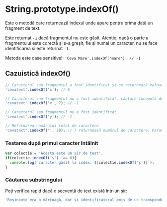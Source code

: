 # String.prototype.indexOf()

Este o metodă care returnează indexul unde apare pentru prima dată un fragment de text.

Este returnat `-1` dacă fragmentul nu este găsit. Atenție, dacă o parte a fragmentului este corectă și s-a greșit, fie și numai un caracter, nu se face identificarea și este returnat `-1`.

Metoda este case sensitive!: `'Ceva Mare'.indexOf('mare'); // -1`

## Cazuistică indexOf()

```javascript
// Caracterul sau fragmentul a fost identificat și se returnează valoarea de index al primei apariții în string
'cevatext'.indexOf('x'); // 6

// Caracterul sau fragmentul nu a fost identificat, căutare începută de la indexul specificat
'cevatext'.indexOf('x', 7); // -1

// Caracterul sau fragmentul nu a fost identificat
'cevatext'.indexOf('y'); // -1

// Returnarea numărului total de caractere
'cevatext'.indexOf('', 20); // 7 returnează numărul de caractere. Parametrul trebuie să fie cu mult peste lungimea șirului
```

### Testarea după primul caracter întâlnit

```javascript
var colectie = 'Acesta este un șir de test';
if(colectie.indexOf('ș') !== 0){
  console.log(`caracter găsit la index: ${colectie.indexOf('ș')}`);
}
```

### Căutarea substringului

Poți verifica rapid dacă o secvență de text există într-un șir:

```javascript
'Rosinante era o mârțoagă, dar și identificatorul emis de un transponder'.indexOf('era o ') !== -1; // true
```
